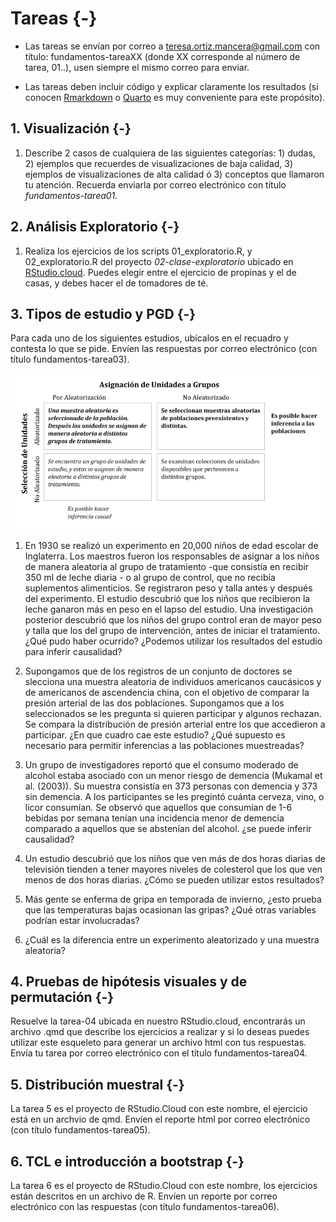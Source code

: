 # Tareas {-}



* Las tareas se envían por correo a <teresa.ortiz.mancera@gmail.com> con título: 
fundamentos-tareaXX (donde XX corresponde al número de tarea, 01..), usen siempre el mismo correo para enviar. 

* Las tareas deben incluir código y explicar claramente los resultados (si conocen [Rmarkdown](https://rmarkdown.rstudio.com) o 
[Quarto](https://quarto.org/) es muy conveniente para este propósito).

## 1. Visualización {-}

1. Describe 2 casos de cualquiera de las siguientes categorías: 1) dudas, 2) ejemplos que recuerdes de visualizaciones de baja calidad, 3) ejemplos de visualizaciones de alta calidad ó 3) conceptos que llamaron tu atención. Recuerda enviarla por
correo electrónico con título *fundamentos-tarea01*.


## 2. Análisis Exploratorio {-}

1. Realiza los ejercicios de los scripts 01_exploratorio.R, y 02_exploratorio.R del
proyecto *02-clase-exploratorio* ubicado en [RStudio.cloud](https://rstudio.cloud/). Puedes elegir
entre el ejercicio de propinas y el de casas, y debes hacer el de tomadores de té.



## 3. Tipos de estudio y PGD {-}

Para cada uno de los siguientes estudios, ubícalos en el recuadro y contesta lo 
que se pide. Envíen las respuestas por correo electrónico (con título 
fundamentos-tarea03).

![Inferencia estadística de acuerdo al tipo del diseño [@ramsey].](images/03_inferencia-estudio.png)

1. En 1930 se realizó un experimento en 20,000 niños de edad escolar de Inglaterra.
Los maestros fueron los responsables de asignar a los niños de manera aleatoria al
grupo de tratamiento -que consistía en recibir 350 ml de leche diaria - o al 
grupo de control, que no recibía suplementos alimenticios. Se registraron peso y 
talla antes y después del experimento. El estudio descubrió que los niños que
recibieron la leche ganaron más en peso en el lapso del estudio. Una 
investigación posterior descubrió que los niños del grupo control eran de mayor 
peso y talla que los del grupo de intervención, antes de iniciar el tratamiento. 
¿Qué pudo haber ocurrido? ¿Podemos 
utilizar los resultados del estudio para inferir causalidad?

1. Supongamos que de los registros de un conjunto de doctores se slecciona una 
muestra aleatoria de individuos americanos caucásicos y de americanos de 
ascendencia china, con el objetivo de comparar la presión arterial de las dos
poblaciones. Supongamos que a los seleccionados se les pregunta si quieren
participar y algunos rechazan. Se compara la distribución de presión arterial
entre los que accedieron a participar. ¿En que cuadro cae este estudio? ¿Qué 
supuesto es necesario para permitir inferencias a las poblaciones muestreadas?

1. Un grupo de investigadores reportó que el consumo moderado de alcohol estaba
asociado con un menor riesgo de demencia (Mukamal et al. (2003)). Su muestra 
consistía en 373 personas con demencia y 373 sin demencia. A los participantes 
se les pregintó cuánta cerveza, vino, o licor consumían. Se observó que aquellos
que consumían de 1-6 bebidas por semana tenían una incidencia menor de demencia
comparado a aquellos que se abstenían del alcohol. ¿se puede inferir causalidad?

2. Un estudio descubrió que los niños que ven más de dos horas diarias de 
televisión tienden a tener mayores niveles de colesterol que los que ven menos 
de dos horas diarias. ¿Cómo se pueden utilizar estos resultados?

1. Más gente se enferma de gripa en temporada de invierno, ¿esto prueba que las
temperaturas bajas ocasionan las gripas? ¿Qué otras variables podrían estar 
involucradas?

2. ¿Cuál es la diferencia entre un experimento aleatorizado y una muestra 
aleatoria?


## 4. Pruebas de hipótesis visuales y de permutación {-}

Resuelve la tarea-04 ubicada en nuestro RStudio.cloud, 
encontrarás un archivo .qmd que describe los ejercicios a realizar y si lo deseas puedes
utilizar este esqueleto para generar un archivo html con tus respuestas. 
Envía tu tarea por correo electrónico con el título fundamentos-tarea04.

## 5. Distribución muestral {-}

La tarea 5 es el proyecto de RStudio.Cloud con este nombre, el ejercicio está
en un archvio de qmd. Envíen el reporte html por correo electrónico (con 
título fundamentos-tarea05).

## 6. TCL e introducción a bootstrap {-}

La tarea 6 es el proyecto de RStudio.Cloud con este nombre, los ejercicios
están descritos en un archivo de R. Envíen un reporte por correo electrónico con 
las respuestas (con título fundamentos-tarea06).
